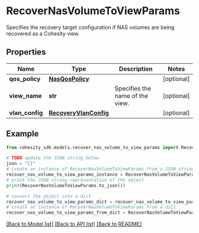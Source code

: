 # RecoverNasVolumeToViewParams

Specifies the recovery target configuration if NAS volumes are being recovered as a Cohesity view.

## Properties

Name | Type | Description | Notes
------------ | ------------- | ------------- | -------------
**qos_policy** | [**NasQosPolicy**](NasQosPolicy.md) |  | [optional] 
**view_name** | **str** | Specifies the name of the view. | [optional] 
**vlan_config** | [**RecoveryVlanConfig**](RecoveryVlanConfig.md) |  | [optional] 

## Example

```python
from cohesity_sdk.models.recover_nas_volume_to_view_params import RecoverNasVolumeToViewParams

# TODO update the JSON string below
json = "{}"
# create an instance of RecoverNasVolumeToViewParams from a JSON string
recover_nas_volume_to_view_params_instance = RecoverNasVolumeToViewParams.from_json(json)
# print the JSON string representation of the object
print(RecoverNasVolumeToViewParams.to_json())

# convert the object into a dict
recover_nas_volume_to_view_params_dict = recover_nas_volume_to_view_params_instance.to_dict()
# create an instance of RecoverNasVolumeToViewParams from a dict
recover_nas_volume_to_view_params_from_dict = RecoverNasVolumeToViewParams.from_dict(recover_nas_volume_to_view_params_dict)
```
[[Back to Model list]](../README.md#documentation-for-models) [[Back to API list]](../README.md#documentation-for-api-endpoints) [[Back to README]](../README.md)



